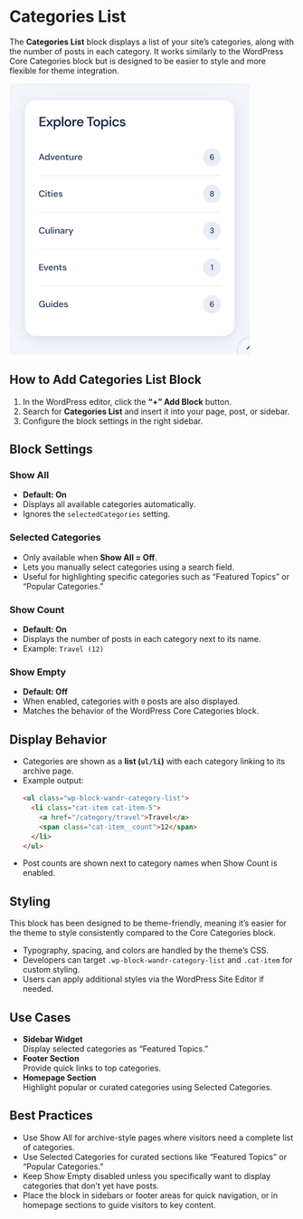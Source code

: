 # Categories List

The **Categories List** block displays a list of your site’s categories, along with the number of posts in each category. It works similarly to the WordPress Core Categories block but is designed to be easier to style and more flexible for theme integration.  

![categories list](/img/wandr/categories-list.jpg)

## How to Add Categories List Block
1. In the WordPress editor, click the **“+” Add Block** button.  
2. Search for **Categories List** and insert it into your page, post, or sidebar.  
3. Configure the block settings in the right sidebar.  

## Block Settings

### Show All
- **Default: On**  
- Displays all available categories automatically.  
- Ignores the `selectedCategories` setting.  

### Selected Categories
- Only available when **Show All = Off**.  
- Lets you manually select categories using a search field.  
- Useful for highlighting specific categories such as “Featured Topics” or “Popular Categories.”  

### Show Count
- **Default: On**  
- Displays the number of posts in each category next to its name.  
- Example: `Travel (12)`  

### Show Empty
- **Default: Off**  
- When enabled, categories with `0` posts are also displayed.  
- Matches the behavior of the WordPress Core Categories block.  

## Display Behavior
- Categories are shown as a **list (`ul/li`)** with each category linking to its archive page.  
- Example output:  
  ```html
  <ul class="wp-block-wandr-category-list">
    <li class="cat-item cat-item-5">
      <a href="/category/travel">Travel</a>
      <span class="cat-item__count">12</span>
    </li>
  </ul>
  ```
- Post counts are shown next to category names when Show Count is enabled.

## Styling
This block has been designed to be theme-friendly, meaning it’s easier for the theme to style consistently compared to the Core Categories block.
- Typography, spacing, and colors are handled by the theme’s CSS.
- Developers can target `.wp-block-wandr-category-list` and `.cat-item` for custom styling.
- Users can apply additional styles via the WordPress Site Editor if needed.


## Use Cases
- **Sidebar Widget**  
  Display selected categories as “Featured Topics.”
- **Footer Section**   
  Provide quick links to top categories.
- **Homepage Section**   
  Highlight popular or curated categories using Selected Categories.


## Best Practices
- Use Show All for archive-style pages where visitors need a complete list of categories.
- Use Selected Categories for curated sections like “Featured Topics” or “Popular Categories.”
- Keep Show Empty disabled unless you specifically want to display categories that don’t yet have posts.
- Place the block in sidebars or footer areas for quick navigation, or in homepage sections to guide visitors to key content.